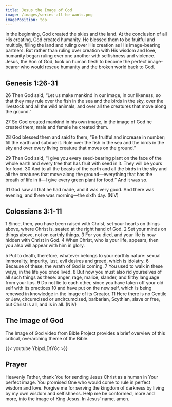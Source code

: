 ```yaml
---
title: Jesus the Image of God
image: /images/series-all-he-wants.png
imagePosition: top
---
```


In the beginning, God created the skies and the land. At the conclusion of all His creating, God created humanity. He blessed them to be fruitful and multiply, filling the land and ruling over His creation as His image-bearing partners. But rather than ruling over creation with His wisdom and love, humanity began ruling over one another with selfishness and violence. Jesus, the Son of God, took on human flesh to become the perfect image-bearer who would rescue humanity and the broken world back to God.

## Genesis 1:26-31

26 Then God said, “Let us make mankind in our image, in our likeness, so that they may rule over the fish in the sea and the birds in the sky, over the livestock and all the wild animals, and over all the creatures that move along the ground.”

27 So God created mankind in his own image,
    in the image of God he created them;
    male and female he created them.

28 God blessed them and said to them, “Be fruitful and increase in number; fill the earth and subdue it. Rule over the fish in the sea and the birds in the sky and over every living creature that moves on the ground.”

29 Then God said, “I give you every seed-bearing plant on the face of the whole earth and every tree that has fruit with seed in it. They will be yours for food. 30 And to all the beasts of the earth and all the birds in the sky and all the creatures that move along the ground—everything that has the breath of life in it—I give every green plant for food.” And it was so.

31 God saw all that he had made, and it was very good. And there was evening, and there was morning—the sixth day. (NIV)

## Colossians 3:1-11

1 Since, then, you have been raised with Christ, set your hearts on things above, where Christ is, seated at the right hand of God. 2 Set your minds on things above, not on earthly things. 3 For you died, and your life is now hidden with Christ in God. 4 When Christ, who is your life, appears, then you also will appear with him in glory.

5 Put to death, therefore, whatever belongs to your earthly nature: sexual immorality, impurity, lust, evil desires and greed, which is idolatry. 6 Because of these, the wrath of God is coming. 7 You used to walk in these ways, in the life you once lived. 8 But now you must also rid yourselves of all such things as these: anger, rage, malice, slander, and filthy language from your lips. 9 Do not lie to each other, since you have taken off your old self with its practices 10 and have put on the new self, which is being renewed in knowledge in the image of its Creator. 11 Here there is no Gentile or Jew, circumcised or uncircumcised, barbarian, Scythian, slave or free, but Christ is all, and is in all. (NIV)

## The Image of God 

The Image of God video from Bible Project provides a brief overview of this critical, overarching theme of the Bible.


{{< youtube YbipxLDtY8c >}}

## Prayer

Heavenly Father, thank You for sending Jesus Christ as a human in Your perfect image. You promised One who would come to rule in perfect wisdom and love. Forgive me for serving the kingdom of darkness by living by my own wisdom and selfishness. Help me be conformed, more and more, into the image of King Jesus. In Jesus' name, amen.
